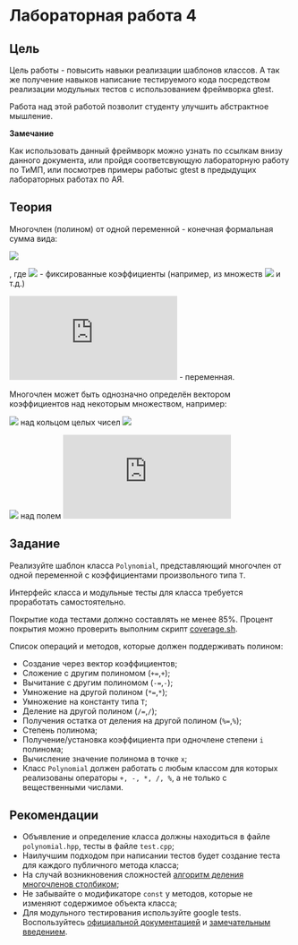 # Лабораторная работа 4

## Цель

Цель работы - повысить навыки реализации шаблонов классов. А так же получение навыков написание тестируемого кода посредством реализации модульных тестов с использованием фреймворка gtest.

Работа над этой работой позволит студенту улучшить абстрактное мышление.

**Замечание**

Как использовать данный фреймворк можно узнать по ссылкам внизу данного документа, или пройдя соответсвующую лабораторную работу по ТиМП, или посмотрев примеры работыс gtest в предыдущих лабораторных работах по АЯ.

## Теория

Многочлен (полином) от одной переменной - конечная формальная сумма вида:

![](https://latex.codecogs.com/gif.latex?\sum_{i}^{n}c_{i}x^{i}=c_{0}&plus;c_{1}x^{1}&plus;...&plus;c_{n}x^{n})

, где
![](https://latex.codecogs.com/gif.latex?c_{i}) - фиксированные коэффициенты (например, из множеств  ![](https://latex.codecogs.com/gif.latex?\mathbb{Z},\mathbb{R},\mathbb{C},F_q) и т.д.)

![](https://latex.codecogs.com/gif.latex?x) - переменная.

Многочлен может быть однозначно определён вектором коэффициентов над некоторым множеством, например:

![](https://latex.codecogs.com/gif.latex?[1,-12,0,-42]=x^{3}-12x^{2}-42) над кольцом целых чисел ![](https://latex.codecogs.com/gif.latex?\mathbb{Z})

![](https://latex.codecogs.com/gif.latex?[1,0,0,1,1]=x^{4}&plus;x&plus;1) над полем ![](https://latex.codecogs.com/gif.latex?F_2)

## Задание
Реализуйте шаблон класса `Polynomial`, представляющий многочлен от одной переменной с коэффициентами произвольного типа `T`.

Интерфейс класса и модульные тесты для класса требуется проработать самостоятельно.

Покрытие кода тестами должно составлять не менее 85%. Процент покрытия можно проверить выполним скрипт [coverage.sh](scripts/coverage.sh).

Список операций и методов, которые должен поддерживать полином:
- Создание через вектор коэффициентов;
- Сложение с другим полиномом (`+=`,`+`);
- Вычитание с другим полиномом (`-=`,`-`);
- Умножение на другой полином (`*=`,`*`);
- Умножение на константу типа `T`;
- Деление на другой полином (`/=`,`/`);
- Получения остатка от деления на другой полином (`%=`,`%`);
- Степень полинома;
- Получение/установка коэффициента при одночлене степени `i` полинома;
- Вычисление значение полинома в точке `x`;
- Класс `Polynomial` должен работать с любым классом для которых реализованы операторы `+, -, *, /, %`, а не только с вещественными числами.

## Рекомендации
- Объявление и определение класса должны находиться в файле `polynomial.hpp`, тесты в файле `test.cpp`;
- Наилучшим подходом при написании тестов будет создание теста для каждого публичного метода класса;
- На случай возникновения сложностей [алгоритм деления многочленов столбиком](https://ru.wikipedia.org/wiki/%D0%94%D0%B5%D0%BB%D0%B5%D0%BD%D0%B8%D0%B5_%D0%BC%D0%BD%D0%BE%D0%B3%D0%BE%D1%87%D0%BB%D0%B5%D0%BD%D0%BE%D0%B2_%D1%81%D1%82%D0%BE%D0%BB%D0%B1%D0%B8%D0%BA%D0%BE%D0%BC);
- Не забывайте о модификаторе `const` у методов, которые не изменяют содержимое объекта класса;
- Для модульного тестирования используйте google tests. Воспользуйтесь [официальной документацией](https://github.com/google/googletest/blob/master/googletest/docs/primer.md) и [замечательным введением](https://www.ibm.com/developerworks/ru/library/au-googletestingframework/).
